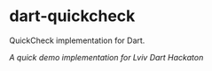 dart-quickcheck
===============

QuickCheck implementation for Dart.

_A quick demo implementation for Lviv Dart Hackaton_